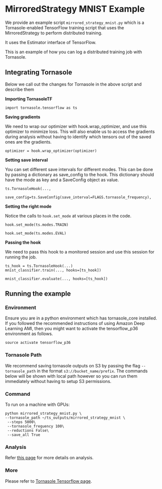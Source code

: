 # MirroredStrategy MNIST Example
We provide an example script `mirrored_strategy_mnist.py` which is a Tornasole-enabled TensorFlow training script
that uses the MirroredStrategy to perform distributed training.

It uses the Estimator interface of TensorFlow.

This is an example of how you can log a distributed training job with Tornasole.

## Integrating Tornasole
Below we call out the changes for Tornasole in the above script and describe them

**Importing TornasoleTF**
```
import tornasole.tensorflow as ts
```
**Saving gradients**

We need to wrap our optimizer with hook.wrap_optimizer, and use this optimizer to minimize loss.
This will also enable us to access the gradients during analysis without having to identify which tensors out of the saved ones are the gradients.
```
optimizer = hook.wrap_optimizer(optimizer)
```


**Setting save interval**

You can set different save intervals for different modes.
This can be done by passing a dictionary as save_config to the hook.
This dictionary should have the mode as key and a SaveConfig object as value.
```
ts.TornasoleHook(...,
    save_config=ts.SaveConfig(save_interval=FLAGS.tornasole_frequency),
```
**Setting the right mode**

Notice the calls to `hook.set_mode` at various places in the code.
```
hook.set_mode(ts.modes.TRAIN)
```

```
hook.set_mode(ts.modes.EVAL)
```
**Passing the hook**

We need to pass this hook to a monitored session and use this session for running the job.
```
ts_hook = ts.TornasoleHook(...)
mnist_classifier.train(..., hooks=[ts_hook])
```

```
mnist_classifier.evaluate(..., hooks=[ts_hook])
```
## Running the example
### Environment
Ensure you are in a python environment which has tornasole_core installed. If you followed the recommended instructions of using Amazon Deep Learning AMI, then you might want to activate the tensorflow_p36 environment as follows.
```
source activate tensorflow_p36
```
### Tornasole Path
We recommend saving tornasole outputs on S3 by passing the
flag `--tornasole_path` in the format `s3://bucket_name/prefix`.
The commands below will be shown with local path however so you can
run them immediately without having to setup S3 permissions.

### Command

To run on a machine with GPUs:
```
python mirrored_strategy_mnist.py \
--tornasole_path ~/ts_outputs/mirrored_strategy_mnist \
 --steps 5000\
 --tornasole_frequency 100\
 --reductions False\
 --save_all True

```

### Analysis
Refer [this page](../../../rules/README.md) for more details on analysis.

### More
Please refer to [Tornasole Tensorflow page](../../README.md).
